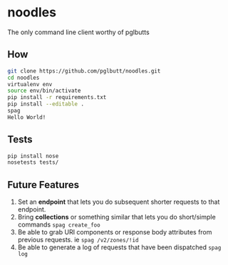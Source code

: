 # noodles

The only command line client worthy of pglbutts

## How

```bash
git clone https://github.com/pglbutt/noodles.git
cd noodles
virtualenv env
source env/bin/activate
pip install -r requirements.txt
pip install --editable .
spag
Hello World!
```

## Tests

```bash
pip install nose
nosetests tests/
```

## Future Features

1. Set an __endpoint__ that lets you do subsequent shorter requests to that endpoint.
2. Bring __collections__ or something similar that lets you do short/simple commands `spag create_foo`
3. Be able to grab URI components or response body attributes from previous requests. ie `spag /v2/zones/!id`
4. Be able to generate a log of requests that have been dispatched `spag log`
